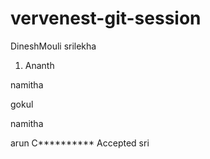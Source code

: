 # vervenest-git-session

DineshMouli
srilekha

1. Ananth

namitha



gokul

namitha

arun
C********** Accepted
sri